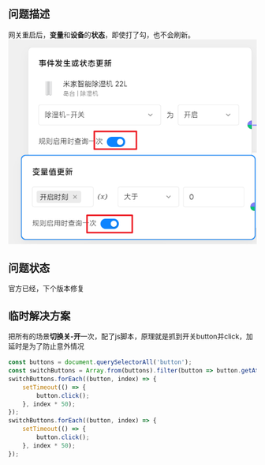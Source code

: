 ## 问题描述
网关重启后，**变量**和**设备**的**状态**，即使打了勾，也不会刷新。<br>
![场景图片](6_中枢3.3.0状态刷新问题.png) 

## 问题状态
官方已经，下个版本修复

## 临时解决方案
把所有的场景**切换关-开**一次，配了js脚本，原理就是抓到开关button并click，加延时是为了防止意外情况
```javascript
const buttons = document.querySelectorAll('button');
const switchButtons = Array.from(buttons).filter(button => button.getAttribute('role') === 'switch');
switchButtons.forEach((button, index) => {
    setTimeout(() => {
        button.click();
    }, index * 50);
});
switchButtons.forEach((button, index) => {
    setTimeout(() => {
        button.click();
    }, index * 50);
});
```